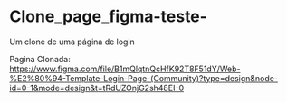 # Clone_page_figma-teste-
Um clone de uma página de login

Pagina Clonada: https://www.figma.com/file/B1mQlqtnQcHfK92T8F51dY/Web-%E2%80%94-Template-Login-Page-(Community)?type=design&node-id=0-1&mode=design&t=tRdUZOnjG2sh48EI-0